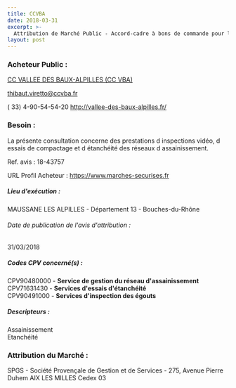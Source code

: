```yaml
---
title: CCVBA
date: 2018-03-31
excerpt: >-
  Attribution de Marché Public - Accord-cadre à bons de commande pour les inspections vidéo, les essais de compactage et d'étanchéité des réseaux d'assainissement
layout: post
---
```


### Acheteur Public : 
<a href="/acheteur-33/siren-241300375"> CC VALLEE DES BAUX-ALPILLES (CC VBA)</a><br/>



thibaut.viretto@ccvba.fr

( 33) 4-90-54-54-20
http://vallee-des-baux-alpilles.fr/
### Besoin :

La présente consultation concerne des prestations d inspections vidéo, d essais de compactage et d étanchéité des réseaux d assainissement.

Ref. avis : 18-43757

URL Profil Acheteur : https://www.marches-securises.fr

##### Lieu d'exécution :

MAUSSANE LES ALPILLES - Département 13 - Bouches-du-Rhône

###### Date de publication de l'avis d'attribution : 
31/03/2018

##### Codes CPV concerné(s) :
CPV90480000 - **Service de gestion du réseau d'assainissement** <br/>
CPV71631430 - **Services d'essais d'étanchéité** <br/>
CPV90491000 - **Services d'inspection des égouts** <br/>

##### Descripteurs :
Assainissement <br/>
Etanchéité <br/>

### Attribution du Marché :
SPGS - Société Provençale de Gestion et de Services - 275, Avenue Pierre Duhem  AIX LES MILLES Cedex 03 <br/>
